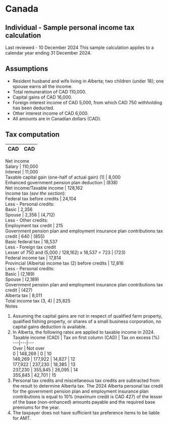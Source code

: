# Canada
## Individual - Sample personal income tax calculation
Last reviewed - 10 December 2024
This sample calculation applies to a calendar year ending 31 December 2024.
## Assumptions
  * Resident husband and wife living in Alberta; two children (under 18); one spouse earns all the income.
  * Total remuneration of CAD 110,000.
  * Capital gains of CAD 16,000.
  * Foreign interest income of CAD 5,000, from which CAD 750 withholding has been deducted.
  * Other interest income of CAD 6,000.
  * All amounts are in Canadian dollars (CAD).


## Tax computation
CAD | CAD  
---|---  
Net income  
Salary | 110,000  
Interest | 11,000  
Taxable capital gain (one-half of actual gain) (1) | 8,000  
Enhanced government pension plan deduction | (838)  
Net income/Taxable income | 128,162  
Income tax (_see the section_):  
Federal tax before credits | 24,104  
Less - Personal credits:  
Basic | 2,356  
Spouse | 2,356 | (4,712)  
Less - Other credits:  
Employment tax credit | 215  
Government pension plan and employment insurance plan contributions tax credit | 640 | (855)  
Basic federal tax | 18,537  
Less - Foreign tax credit  
Lesser of 750 and (5,000 / 128,162) x 18,537 = 723 | (723)  
Federal income tax | 17,814  
Provincial (Alberta) income tax (2) before credits | 12,816  
Less - Personal credits:  
Basic | (2,189)  
Spouse | (2,189)  
Government pension plan and employment insurance plan contributions tax credit | (427)  
Alberta tax | 8,011   
Total income tax (3, 4) | 25,825  
Notes
  1. Assuming the capital gains are not in respect of qualified farm property, qualified fishing property, or shares of a small business corporation, no capital gains deduction is available.
  2. In Alberta, the following rates are applied to taxable income in 2024.  Taxable income (CAD) | Tax on first column (CAD) | Tax on excess (%)  
---|---|---  
Over | Not over  
0 | 148,269 | 0 | 10  
148,269 | 177,922 | 14,827 | 12  
177,922 | 237,230 | 18,385 | 13  
237,230 | 355,845 | 26,095 | 14  
355,845 | 42,701 | 15  
  3. Personal tax credits and miscellaneous tax credits are subtracted from the result to determine Alberta tax. The 2024 Alberta personal tax credit for the government pension plan and employment insurance plan contributions is equal to 10% (maximum credit is CAD 427) of the lesser of the base (non-enhanced) amounts payable and the required base premiums for the year.
  4. The taxpayer does not have sufficient tax preference items to be liable for AMT.


